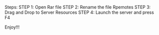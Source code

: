 Steps:
STEP 1: Open Rar file
STEP 2: Rename the file Rpemotes
STEP 3: Drag and Drop to Server Resources
STEP 4: Launch the server and press F4


Enjoy!!!
